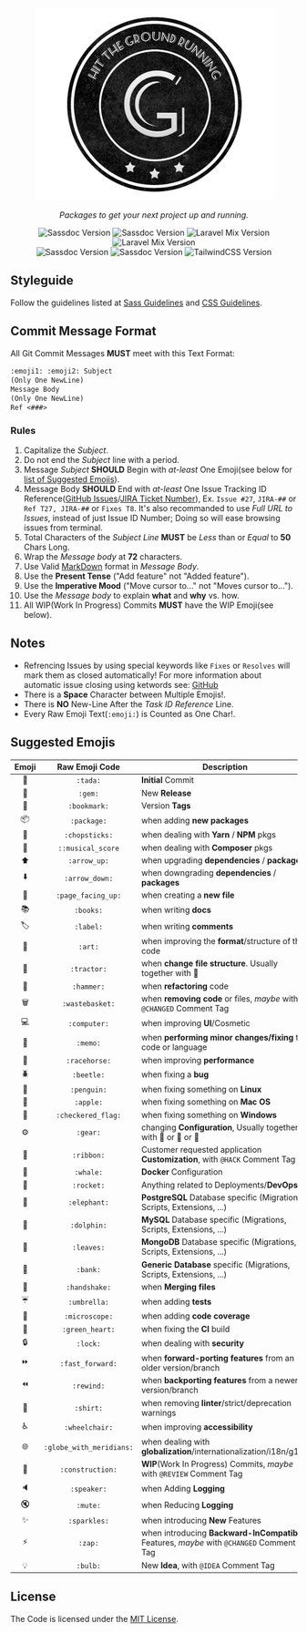 <p align="center">
<img alt="Groundwork" src="https://github.com/ajmarino/groundwork/blob/c89fca7c1bfb146d649df35870f7d75902b945cd/src/assets/groundwork-badge.png" />
</p>
<p align="center">
<em>Packages to get your next project up and running.</em>
</p>

<p align="center">
<img src="https://img.shields.io/badge/css_mqpacker-v6.0.2-38c172.svg" alt="Sassdoc Version">
<img src="https://img.shields.io/badge/include_media-v1.4.9-e6AA68.svg" alt="Sassdoc Version">
<img src="https://img.shields.io/badge/laravel_mix-v2.1.11-f55247.svg" alt="Laravel Mix Version">
<img src="https://img.shields.io/badge/laravel_mix_purgecss-v2.2.0-22a4c9.svg" alt="Laravel Mix Version">
<br />
<img src="https://img.shields.io/badge/normalize-v8.0.0-e3695f.svg" alt="Sassdoc Version">
<img src="https://img.shields.io/badge/sassdocs-v2.5.0-dd5a6f.svg" alt="Sassdoc Version">
<img src="https://img.shields.io/badge/tailwind-v0.6.1-44a8b3.svg" alt="TailwindCSS Version">
</p>



## Styleguide

Follow the guidelines listed at [Sass Guidelines](https://sass-guidelin.es/) and [CSS Guidelines](https://cssguidelin.es/).



## Commit Message Format

All Git Commit Messages **MUST** meet with this Text Format:
```
:emoji1: :emoji2: Subject
(Only One NewLine)
Message Body
(Only One NewLine)
Ref <###>
```



### Rules

1. Capitalize the _Subject_.
2. Do not end the _Subject_ line with a period.
3. Message _Subject_ **SHOULD** Begin with _at-least_ One Emoji(see below for [list of Suggested Emojis](#suggested-emojis)).
4. Message Body **SHOULD** End with _at-least_ One Issue Tracking ID Reference([GitHub Issues](https://github.com/features#issues)/[JIRA Ticket Number](http://reflexions.atlassian.net/)), Ex. `Issue #27`, `JIRA-##` or `Ref T27, JIRA-##` or `Fixes T8`.
It's also recommanded to use _Full URL to Issues_, instead of just Issue ID Number; Doing so will ease browsing issues from terminal.
5. Total Characters of the _Subject Line_ **MUST** be _Less_ than or _Equal_ to **50** Chars Long.
6. Wrap the _Message body_ at **72** characters.
7. Use Valid [MarkDown](https://daringfireball.net/projects/markdown/basics) format in _Message Body_.
8. Use the **Present Tense** ("Add feature" not "Added feature").
9. Use the **Imperative Mood** ("Move cursor to..." not "Moves cursor to...").
10. Use the _Message body_ to explain **what** and **why** vs. how.
11. All WIP(Work In Progress) Commits **MUST** have the WIP Emoji(see below).



## Notes

+ Refrencing Issues by using special keywords like `Fixes` or `Resolves` will mark them as closed automatically! For more  information about automatic issue closing using ketwords see: [GitHub](https://help.github.com/articles/closing-issues-via-commit-messages/)
+ There is a **Space** Character between Multiple Emojis!.
+ There is **NO** New-Line After the _Task ID Reference_ Line.
+ Every Raw Emoji Text(`:emoji:`) is Counted as One Char!.



## Suggested Emojis

| Emoji | Raw Emoji Code | Description |
|:---:|:---:|---|
| :tada: | `:tada:` | **Initial** Commit |
| :gem: | `:gem:` | New **Release** |
| :bookmark: | `:bookmark:` | Version **Tags** |
| :package: | `:package:` | when adding **new packages** |
| :chopsticks: | `:chopsticks:` | when dealing with **Yarn** / **NPM** pkgs |
| :musical_score: | `::musical_score` | when dealing with **Composer** pkgs |
| :arrow_up: | `:arrow_up:` | when upgrading **dependencies** / **packages** |
| :arrow_down: | `:arrow_down:` | when downgrading **dependencies** / **packages** |
| :page_facing_up: | `:page_facing_up:` | when creating a **new file** |
| :books: | `:books:` | when writing **docs** |
| :label: | `:label:` | when writing **comments** |
| :art: | `:art:` | when improving the **format**/structure of the code |
| :tractor: | `:tractor:` | when **change file structure**. Usually together with :art: |
| :hammer: | `:hammer:` | when **refactoring** code |
| :wastebasket: | `:wastebasket:` | when **removing code** or files, _maybe_ with `@CHANGED` Comment Tag |
| :computer: | `:computer:` | when improving **UI**/Cosmetic |
| :memo: | `:memo:` | when **performing minor changes/fixing** the code or language |
| :racehorse: | `:racehorse:` | when improving **performance** |
| :beetle: | `:beetle:` | when fixing a **bug** |
| :penguin: | `:penguin:` | when fixing something on **Linux** |
| :apple: | `:apple:` | when fixing something on **Mac OS** |
| :checkered_flag: | `:checkered_flag:` | when fixing something on **Windows** |
| :gear: | `:gear:` | changing **Configuration**, Usually together with :penguin: or :ribbon: or :rocket: |
| :ribbon: | `:ribbon:` | Customer requested application **Customization**, with `@HACK` Comment Tag |
| :whale: | `:whale:` | **Docker** Configuration |
| :rocket: | `:rocket:` | Anything related to Deployments/**DevOps** |
| :elephant: | `:elephant:` | **PostgreSQL** Database specific (Migrations, Scripts, Extensions, ...)  |
| :dolphin: | `:dolphin:` | **MySQL** Database specific (Migrations, Scripts, Extensions, ...) |
| :leaves: | `:leaves:` | **MongoDB** Database specific (Migrations, Scripts, Extensions, ...) |
| :bank: | `:bank:` | **Generic Database** specific (Migrations, Scripts, Extensions, ...) |
| :handshake: | `:handshake:` | when **Merging files** |
| :umbrella: | `:umbrella:` | when adding **tests** |
| :microscope: | `:microscope:` | when adding **code coverage** |
| :green_heart: | `:green_heart:` | when fixing the **CI** build |
| :lock: | `:lock:` | when dealing with **security** |
| :fast_forward: | `:fast_forward:` | when **forward-porting features** from an older version/branch |
| :rewind: | `:rewind:` | when **backporting features** from a newer version/branch |
| :shirt: | `:shirt:` | when removing **linter**/strict/deprecation warnings |
| :wheelchair: | `:wheelchair:` | when improving **accessibility** |
| :globe_with_meridians: | `:globe_with_meridians:` | when dealing with **globalization**/internationalization/i18n/g11n |
| :construction: | `:construction:` | **WIP**(Work In Progress) Commits, _maybe_ with `@REVIEW` Comment Tag |
| :speaker: | `:speaker:` | when Adding **Logging** |
| :mute: | `:mute:` | when Reducing **Logging** |
| :sparkles: | `:sparkles:` | when introducing **New** Features |
| :zap: | `:zap:` | when introducing **Backward-InCompatible** Features, _maybe_ with `@CHANGED` Comment Tag |
| :bulb: | `:bulb:` | New **Idea**, with `@IDEA` Comment Tag |




## License

The Code is licensed under the [MIT License](http://slashsbin.mit-license.org/).
